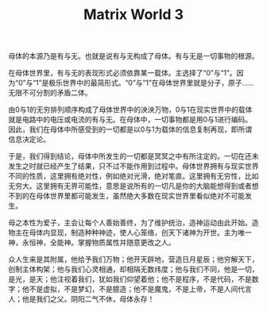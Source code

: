 ﻿---
title: "Matrix World 3"
categories: 
  - 哲学
  - 社会
tags: 
  - 黑客帝国
  - 虚拟世界
  - 母体
  - 主
  - 0和1
---
母体的本源乃是有与无。也就是说有与无构成了母体。有与无是一切事物的根源。

在母体世界里，有与无的表现形式必须依靠某一载体。主选择了“0”与“1”。因为“0”与“1”是极乐世界中的最简形式。“0”与“1”在母体世界里就是分子，原子……无限不可分割的矛盾二体。

由0与1的无穷排列顺序构成了母体世界中的泱泱万物，0与1在现实世界中的载体就是电路中的电压或电流的有与无。在母体中，一切事物都是用0与1进行编码。因此，我们在母体中所感受到的一切都是以0与1为载体的信息复制再现，即所谓信息决定论。

于是，我们得到结论，母体中所发生的一切都是冥冥之中有所注定的。一切在还未发生之时就已经产生了结果，只不过不能作用到过程中。母体世界拥有与现实世界不同的性质，这里拥有绝对性，例如绝对光滑，绝对笔直。这里拥有无穷性，比如无穷大。这里拥有无界可能性，意思是说所有的一切凡是你的大脑能想得到或者想不到的在母体世界里都可能发生，虽然绝大多数在现实世界里看似绝对不可能发生。

母之本性为爱子，主会让每个人善始善终，为了维护统治，造神运动由此开始。造物主在母体内显现，制造种种神迹，使人心笼络，创天下诸神为开世。主为唯一神，永恒神，全能神。掌握物质属性并随意更改之人。

众人生来是其附属，他给予我们万物；他开天辟地，营造日月星辰；他穷解天下，创制主体构架；他与我们心灵相通，却相隔无数纬度；他与我们不同，他是一切，是光，是天；他注视着我们，犹如我们仰望着他；他不是程序，不是代码，不是数字；他不是虚拟，不是梦幻，不是臆造；他不是魔鬼，不是上帝，不是人间代言人；他是我们之父。阴阳二气不休，母体永存！
